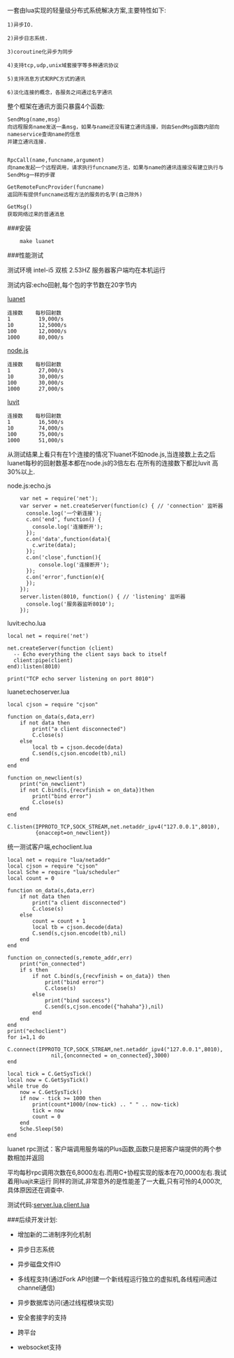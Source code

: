 一套由lua实现的轻量级分布式系统解决方案,主要特性如下:
    
    1)异步IO.
    
    2)异步日志系统.
    
    3)coroutine化异步为同步
    
    4)支持tcp,udp,unix域套接字等多种通讯协议
    
    5)支持消息方式和RPC方式的通讯
    
    6)淡化连接的概念，各服务之间通过名字通讯
    
 整个框架在通讯方面只暴露4个函数:
 
 	SendMsg(name,msg)
 	向远程服务name发送一条msg，如果与name还没有建立通讯连接，则由SendMsg函数内部向nameservice查询name的信息
 	并建立通讯连接.
 	
 	
	RpcCall(name,funcname,argument)
	向name发起一个远程调用，请求执行funcname方法，如果与name的通讯连接没有建立执行与SendMsg一样的步骤
	
	GetRemoteFuncProvider(funcname)
	返回所有提供funcname远程方法的服务的名字(自己除外)
	
	GetMsg()
	获取网络过来的普通消息
	
###安装

		make luanet

	
###性能测试

测试环境 intel-i5 双核 2.53HZ 服务器客户端均在本机运行

测试内容:echo回射,每个包的字节数在20字节内

[luanet](https://github.com/sniperHW/luanet)
 
	连接数    每秒回射数			
	1         19,000/s
	10        12,5000/s
	100       12,0000/s
	1000      80,000/s 

[node.js](http://nodejs.org/)

	连接数    每秒回射数			
	1         27,000/s
	10        30,000/s
	100       30,000/s
	1000      27,000/s

[luvit](http://luvit.io/)

	连接数    每秒回射数			
	1         16,500/s
	10        74,000/s
	100       75,000/s
	1000      51,000/s


从测试结果上看只有在1个连接的情况下luanet不如node.js,当连接数上去之后
luanet每秒的回射数基本都在node.js的3倍左右.在所有的连接数下都比luvit
高30%以上.

node.js:echo.js

		var net = require('net');
		var server = net.createServer(function(c) { // 'connection' 监听器
		  console.log('一个新连接');
		  c.on('end', function() {
			console.log('连接断开');
		  });
		  c.on('data',function(data){
			c.write(data);
		  });
		  c.on('close',function(){
			  console.log('连接断开');
		  });   
		  c.on('error',function(e){
		  });  
		});
		server.listen(8010, function() { // 'listening' 监听器
		  console.log('服务器监听8010');
		});

luvit:echo.lua

	local net = require('net')

	net.createServer(function (client)
	  -- Echo everything the client says back to itself
	  client:pipe(client)
	end):listen(8010)

	print("TCP echo server listening on port 8010")

luanet:echoserver.lua

	local cjson = require "cjson"

	function on_data(s,data,err)
		if not data then
			print("a client disconnected")
			C.close(s)
		else
			local tb = cjson.decode(data)
			C.send(s,cjson.encode(tb),nil)
		end
	end

	function on_newclient(s)
		print("on_newclient")
		if not C.bind(s,{recvfinish = on_data})then
			print("bind error")
			C.close(s)
		end
	end

	C.listen(IPPROTO_TCP,SOCK_STREAM,net.netaddr_ipv4("127.0.0.1",8010),
	         {onaccept=on_newclient})

统一测试客户端,echoclient.lua

	local net = require "lua/netaddr"
	local cjson = require "cjson"
	local Sche = require "lua/scheduler"
	local count = 0

	function on_data(s,data,err)
		if not data then
			print("a client disconnected")
			C.close(s)
		else
			count = count + 1
			local tb = cjson.decode(data)
			C.send(s,cjson.encode(tb),nil)
		end
	end

	function on_connected(s,remote_addr,err)
		print("on_connected")
		if s then
			if not C.bind(s,{recvfinish = on_data}) then
				print("bind error")
				C.close(s)
			else
				print("bind success")
				C.send(s,cjson.encode({"hahaha"}),nil)
			end
		end	
	end
	print("echoclient")
	for i=1,1 do
		C.connect(IPPROTO_TCP,SOCK_STREAM,net.netaddr_ipv4("127.0.0.1",8010),
			      nil,{onconnected = on_connected},3000)
	end

	local tick = C.GetSysTick()
	local now = C.GetSysTick()
	while true do 
		now = C.GetSysTick()
		if now - tick >= 1000 then
			print(count*1000/(now-tick) .. " " .. now-tick)
			tick = now
			count = 0
		end
		Sche.Sleep(50)
	end

luanet rpc测试：客户端调用服务端的Plus函数,函数只是把客户端提供的两个参数相加并返回

平均每秒rpc调用次数在6,8000左右.而用C+协程实现的版本在70,0000左右.我试着用luajit来运行
同样的测试,非常意外的是性能差了一大截,只有可怜的4,000次,具体原因还在调查中.

测试代码:[server.lua](https://github.com/sniperHW/distri.lua/blob/master/server.lua),[client.lua](https://github.com/sniperHW/distri.lua/blob/master/client.lua)

###后续开发计划:

+ 增加新的二进制序列化机制

+ 异步日志系统

+ 异步磁盘文件IO

+ 多线程支持(通过Fork API创建一个新线程运行独立的虚拟机,各线程间通过channel通信)

+ 异步数据库访问(通过线程模块实现) 

+ 安全套接字的支持

+ 跨平台

+ websocket支持





	




	
	
	  

    
